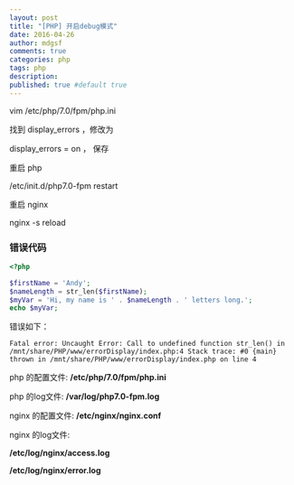 ```yaml
---
layout: post
title: "[PHP] 开启debug模式"
date: 2016-04-26
author: mdgsf
comments: true
categories: php
tags: php
description:
published: true #default true
---
```



vim /etc/php/7.0/fpm/php.ini

找到 display_errors ，修改为

display_errors = on ， 保存

重启 php

/etc/init.d/php7.0-fpm restart

重启 nginx

nginx -s reload


### 错误代码

```php
<?php

$firstName = 'Andy';
$nameLength = str_len($firstName);
$myVar = 'Hi, my name is ' . $nameLength . ' letters long.';
echo $myVar;
```


错误如下：

```
Fatal error: Uncaught Error: Call to undefined function str_len() in /mnt/share/PHP/www/errorDisplay/index.php:4 Stack trace: #0 {main} thrown in /mnt/share/PHP/www/errorDisplay/index.php on line 4
```

php 的配置文件: **/etc/php/7.0/fpm/php.ini**

php 的log文件: **/var/log/php7.0-fpm.log**



nginx 的配置文件: **/etc/nginx/nginx.conf**

nginx 的log文件:

**/etc/log/nginx/access.log**

**/etc/log/nginx/error.log**
